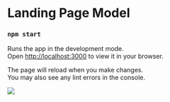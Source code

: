 

<h1>Landing Page Model</h1>

### `npm start`

Runs the app in the development mode.\
Open [http://localhost:3000](http://localhost:3000) to view it in your browser.

The page will reload when you make changes.\
You may also see any lint errors in the console.

<img src="https://prnt.sc/CXAY1E8id4MU">
